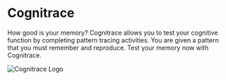 # Cognitrace
How good is your memory? Cognitrace allows you to test your cognitive function by completing pattern tracing activities. You are given a pattern that you must remember and reproduce. Test your memory now with Cognitrace.

![Cognitrace Logo](https://i.imgur.com/mXCwXmu.png)
